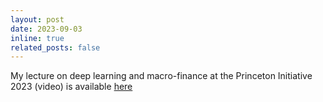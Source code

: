 ```yaml
---
layout: post
date: 2023-09-03
inline: true
related_posts: false
---
```


My lecture on deep learning and macro-finance at the Princeton Initiative 2023 (video) is available [here](https://www.youtube.com/watch?v=0grWJasvUKk&feature=youtu.be)